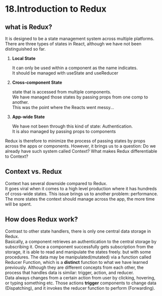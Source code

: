 # 18.Introduction to Redux

## what is Redux?

It is designed to be a state management system across multiple platforms.
There are three types of states in React, although we have not been distinguished so far.

1. **Local State**
    
    It can only be used within a component as the name indicates. <br>It should be managed with useState and useReducer<br>
2. **Cross-component State**

    state that is accessed from multiple components.
    <br> We have managed those states by passing props from one comp to another.
    <br>This was the point where the Reacts went messy...

3. **App-wide State**
    
    We have not been through this kind of state: Authentication.
    <br> It is also managed by passing props to components

Redux is therefore to minimize the process of passing states by props across the apps or components.
However, it brings us to a question: Do we already have such system called Context? What makes Redux differentiable to Context?

## Context vs. Redux

Context has several downside compared to Redux.
<br> It goes viral when it comes to a high level production where it has hundreds of cross-wide states.
This issue brings us to another problem: performance. The more states the context should manage across the app, the more time will be spent.

## How does Redux work?

Contrast to other state handlers, there is only one central data storage in Redux. 
<br> Basically, a component retrieves an authentication to the central storage by subscribing it.
Once a component successfully gets subscription from the storage, it is able to read and manipulate the states freely. but with some procedures.
The data may be manipulated(mutated) via a function called Reducer Function, which is a **distinct** function to what we have learned previously.
Although they are different concepts from each other, the process that handles data is similar: trigger, action, and reducer.
<br> Data always changes from a certain action from user by clicking, hovering, or typing something etc. Those actions **trigger** components to change data (Dispatching), and it invokes the reducer function to perform (Forwarding).





    